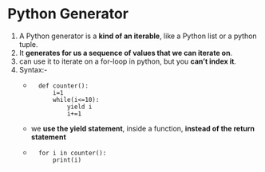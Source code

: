 # Python Generator
1. A Python generator is a **kind of an iterable**, like a Python list or a python tuple. 
2. It **generates for us a sequence of values that we can iterate on**. 
3. can use it to iterate on a for-loop in python, but you **can’t index it**.
4. Syntax:-
    -       def counter():
                i=1
                while(i<=10):
                    yield i
                    i+=1
    - we **use the yield statement**, inside a function, **instead of the return statement**
    -       for i in counter():
                print(i)